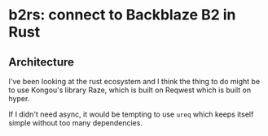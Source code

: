 # b2rs: connect to Backblaze B2 in Rust

## Architecture

I've been looking at the rust ecosystem and I think the thing to do might be to use Kongou's library Raze, which is built on Reqwest which is built on hyper.

If I didn't need async, it would be tempting to use `ureq` which keeps itself simple without too many dependencies.
